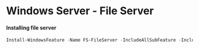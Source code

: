 # Windows Server - File Server

#### Installing file server
```powershell
Install-WindowsFeature -Name FS-FileServer -IncludeAllSubFeature -IncludeManagementTools